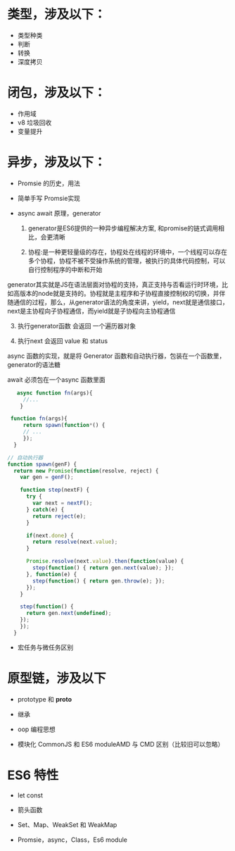 # 类型，涉及以下：
- 类型种类
- 判断
- 转换
- 深度拷贝


# 闭包，涉及以下：
- 作用域
- v8 垃圾回收
- 变量提升


# 异步，涉及以下：

- Promsie 的历史，用法


- 简单手写 Promsie实现

- async await 原理，generator
  1. generator是ES6提供的一种异步编程解决方案, 和promise的链式调用相比，会更清晰

  2. 协程:是一种更轻量级的存在，协程处在线程的环境中，一个线程可以存在多个协程，协程不被不受操作系统的管理，被执行的具体代码控制，可以自行控制程序的中断和开始

generator其实就是JS在语法层面对协程的支持，真正支持与否看运行时环境，比如高版本的node就是支持的。协程就是主程序和子协程直接控制权的切换，并伴随通信的过程，那么，从generator语法的角度来讲，yield，next就是通信接口，next是主协程向子协程通信，而yield就是子协程向主协程通信

  3. 执行generator函数 会返回 一个遍历器对象

  4. 执行next 会返回 value 和 status


  async 函数的实现，就是将 Generator 函数和自动执行器，包装在一个函数里，generator的语法糖

  await 必须包在一个async 函数里面

  ```js
     async function fn(args){
       //...
      }

   function fn(args){
       return spawn(function*() {
       // ...
       });
    }

  // 自动执行器
  function spawn(genF) {
    return new Promise(function(resolve, reject) {
      var gen = genF();

      function step(nextF) {
        try {
          var next = nextF();
        } catch(e) {
          return reject(e);
        }

        if(next.done) {
          return resolve(next.value);
        }

        Promise.resolve(next.value).then(function(value) {
          step(function() { return gen.next(value); });
        }, function(e) {
          step(function() { return gen.throw(e); });
        });
      }

      step(function() {
        return gen.next(undefined);
      });
      });
    }
  ```

- 宏任务与微任务区别


# 原型链，涉及以下

- prototype 和 __proto__

- 继承

- oop 编程思想

- 模块化
CommonJS 和 ES6 moduleAMD 与 CMD 区别（比较旧可以忽略）


# ES6 特性

- let const

- 箭头函数

- Set、Map、WeakSet 和 WeakMap

- Promsie，async，Class，Es6 module
